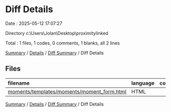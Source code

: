 # Diff Details

Date : 2025-05-12 17:07:27

Directory c:\\Users\\Jolan\\Desktop\\proximitylinked

Total : 1 files,  1 codes, 0 comments, 1 blanks, all 2 lines

[Summary](results.md) / [Details](details.md) / [Diff Summary](diff.md) / Diff Details

## Files
| filename | language | code | comment | blank | total |
| :--- | :--- | ---: | ---: | ---: | ---: |
| [moments/templates/moments/moment\_form.html](/moments/templates/moments/moment_form.html) | HTML | 1 | 0 | 1 | 2 |

[Summary](results.md) / [Details](details.md) / [Diff Summary](diff.md) / Diff Details